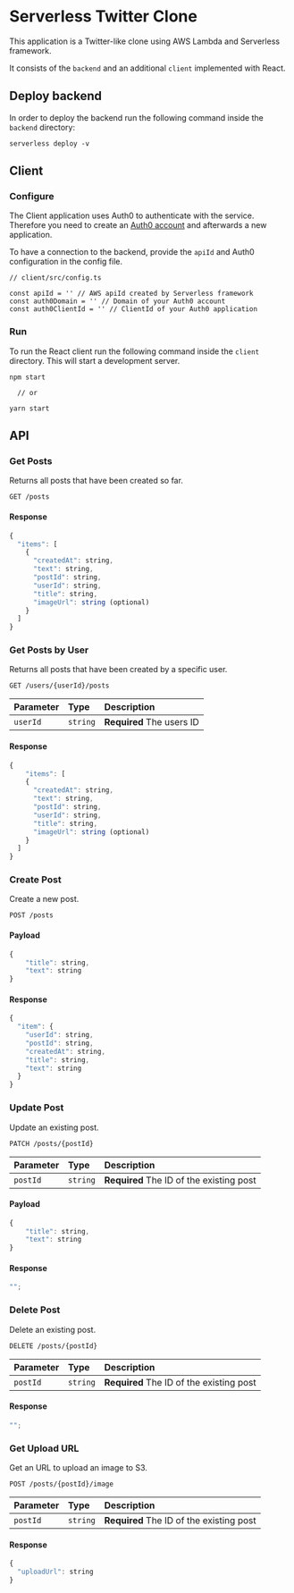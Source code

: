 # Serverless Twitter Clone

This application is a Twitter-like clone using AWS Lambda and Serverless framework.

It consists of the `backend` and an additional `client` implemented with React.

## Deploy backend

In order to deploy the backend run the following command inside the `backend` directory:

```
serverless deploy -v
```

## Client

### Configure

The Client application uses Auth0 to authenticate with the service. Therefore you need to create an [Auth0 account](https://auth0.com/) and afterwards a new application.

To have a connection to the backend, provide the `apiId` and Auth0 configuration in the config file.

```
// client/src/config.ts

const apiId = '' // AWS apiId created by Serverless framework
const auth0Domain = '' // Domain of your Auth0 account
const auth0ClientId = '' // ClientId of your Auth0 application
```

### Run

To run the React client run the following command inside the `client` directory. This will start a development server.

```
npm start

  // or

yarn start
```

## API

### Get Posts

Returns all posts that have been created so far.

```http
GET /posts
```

#### Response

```javascript
{
  "items": [
    {
      "createdAt": string,
      "text": string,
      "postId": string,
      "userId": string,
      "title": string,
      "imageUrl": string (optional)
    }
  ]
}
```

### Get Posts by User

Returns all posts that have been created by a specific user.

```http
GET /users/{userId}/posts
```

| Parameter | Type     | Description               |
| :-------- | :------- | :------------------------ |
| `userId`  | `string` | **Required** The users ID |

#### Response

```javascript
{
    "items": [
    {
      "createdAt": string,
      "text": string,
      "postId": string,
      "userId": string,
      "title": string,
      "imageUrl": string (optional)
    }
  ]
}
```

### Create Post

Create a new post.

```http
POST /posts
```

#### Payload

```javascript
{
	"title": string,
	"text": string
}
```

#### Response

```javascript
{
  "item": {
    "userId": string,
    "postId": string,
    "createdAt": string,
    "title": string,
    "text": string
  }
}
```

### Update Post

Update an existing post.

```http
PATCH /posts/{postId}
```

| Parameter | Type     | Description                              |
| :-------- | :------- | :--------------------------------------- |
| `postId`  | `string` | **Required** The ID of the existing post |

#### Payload

```javascript
{
	"title": string,
	"text": string
}
```

#### Response

```javascript
"";
```

### Delete Post

Delete an existing post.

```http
DELETE /posts/{postId}
```

| Parameter | Type     | Description                              |
| :-------- | :------- | :--------------------------------------- |
| `postId`  | `string` | **Required** The ID of the existing post |

#### Response

```javascript
"";
```

### Get Upload URL

Get an URL to upload an image to S3.

```http
POST /posts/{postId}/image
```

| Parameter | Type     | Description                              |
| :-------- | :------- | :--------------------------------------- |
| `postId`  | `string` | **Required** The ID of the existing post |

#### Response

```javascript
{
  "uploadUrl": string
}
```
